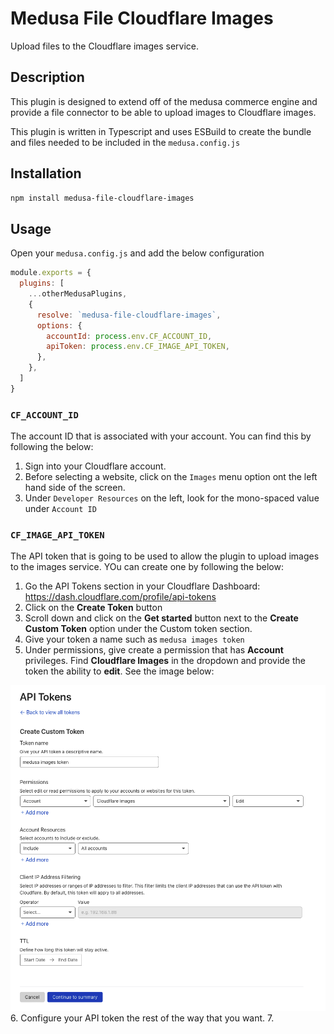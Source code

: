 # Medusa File Cloudflare Images

Upload files to the Cloudflare images service.

## Description
This plugin is designed to extend off of the medusa commerce engine and provide a file connector to be able to upload images to Cloudflare images.

This plugin is written in Typescript and uses ESBuild to create the bundle and files needed to be included in the `medusa.config.js`

## Installation
```bash
npm install medusa-file-cloudflare-images
```

## Usage
Open your `medusa.config.js` and add the below configuration

```js
module.exports = {
  plugins: [
    ...otherMedusaPlugins,
    {
      resolve: `medusa-file-cloudflare-images`,
      options: {
        accountId: process.env.CF_ACCOUNT_ID,
        apiToken: process.env.CF_IMAGE_API_TOKEN,
      },
    },
  ]
}
```

### `CF_ACCOUNT_ID`
The account ID that is associated with your account. You can find this by following the below:
1. Sign into your Cloudflare account.
2. Before selecting a website, click on the `Images` menu option ont the left hand side of the screen.
3. Under `Developer Resources` on the left, look for the mono-spaced value under `Account ID`

### `CF_IMAGE_API_TOKEN`
The API token that is going to be used to allow the plugin to upload images to the images service. YOu can create one by following the below:
1. Go the API Tokens section in your Cloudflare Dashboard: https://dash.cloudflare.com/profile/api-tokens
2. Click on the **Create Token** button
3. Scroll down and click on the **Get started** button next to the **Create Custom Token** option under the Custom token section.
4. Give your token a name such as `medusa images token`
5. Under permissions, give create a permission that has **Account** privileges. Find **Cloudflare Images** in the dropdown and provide the token the ability to **edit**. See the image below:

![cloudflare-images-api](./docs/cloudflare-images-api-docs.png)
6. Configure your API token the rest of the way that you want.
7. 